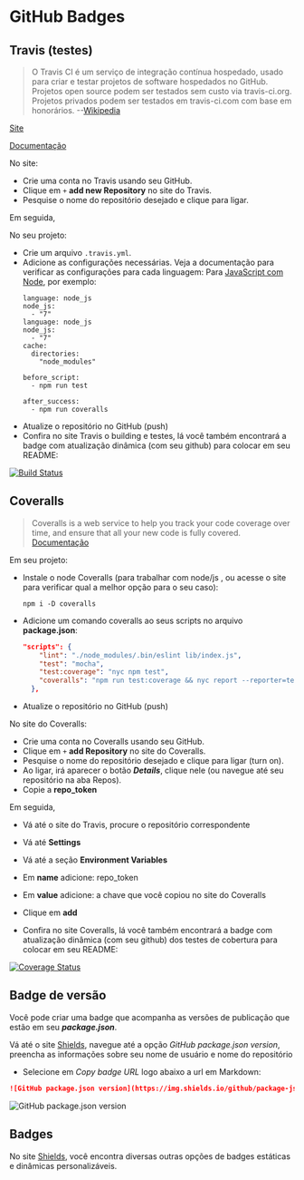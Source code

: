 # GitHub Badges

## Travis (testes)
> O Travis CI é um serviço de integração contínua hospedado, usado para criar e testar projetos de software hospedados no GitHub. Projetos open source podem ser testados sem custo via travis-ci.org. Projetos privados podem ser testados em travis-ci.com com base em honorários.  --[Wikipedia](https://en.wikipedia.org/wiki/Travis_CI)

[Site](https://travis-ci.org/)

[Documentação](https://docs.travis-ci.com/)

No site:
* Crie uma conta no Travis usando seu GitHub.
* Clique em `+` **add new Repository** no site do Travis.
* Pesquise o nome do repositório desejado e clique para ligar.

Em seguida,

No seu projeto:
* Crie um arquivo `.travis.yml`.
* Adicione as configurações necessárias. Veja a documentação para verificar as configurações para cada linguagem:
  Para [JavaScript com Node](https://docs.travis-ci.com/user/languages/javascript-with-nodejs/), por exemplo:
  ```
  language: node_js
  node_js:
    - "7"
  language: node_js
  node_js:
    - "7"
  cache:
    directories:
      "node_modules"

  before_script:
    - npm run test

  after_success:
    - npm run coveralls
  ```
* Atualize o repositório no GitHub (push)
* Confira no site Travis o building e testes, lá você também encontrará a badge com atualização dinâmica (com seu github) para colocar em seu README:

[![Build Status](https://travis-ci.org/hlays/lab-cpf-validator.svg?branch=master)](https://travis-ci.org/hlays/lab-cpf-validator)


## Coveralls
> Coveralls is a web service to help you track your code coverage over time, and ensure that all your new code is fully covered.
> [Documentação](https://docs.coveralls.io/)

Em seu projeto:
* Instale o node Coveralls (para trabalhar com node/js , ou acesse o site para verificar qual a melhor opção para o seu caso):
  ```$
  npm i -D coveralls
  ```
* Adicione um comando coveralls ao seus scripts no arquivo **package.json**:
  ```json
  "scripts": {
      "lint": "./node_modules/.bin/eslint lib/index.js",
      "test": "mocha",
      "test:coverage": "nyc npm test",
      "coveralls": "npm run test:coverage && nyc report --reporter=text-lcov | coveralls" // add este comando
    },
  ```
* Atualize o repositório no GitHub (push)

No site do Coveralls:
* Crie uma conta no Coveralls usando seu GitHub.
* Clique em `+` **add Repository** no site do Coveralls.
* Pesquise o nome do repositório desejado e clique para ligar (turn on).
* Ao ligar, irá aparecer o botão ***Details***, clique nele (ou navegue até seu repositório na aba Repos).
* Copie a **repo_token**

Em seguida,
* Vá até o site do Travis, procure o repositório correspondente
* Vá até **Settings**
* Vá até a seção **Environment Variables**
* Em **name** adicione: repo_token
* Em **value** adicione: a chave que você copiou no site do Coveralls
* Clique em **add**


* Confira no site Coveralls, lá você também encontrará a badge com atualização dinâmica (com seu github) dos testes de cobertura para colocar em seu README:

[![Coverage Status](https://coveralls.io/repos/github/hlays/lab-cpf-validator/badge.svg?branch=master)](https://coveralls.io/github/hlays/lab-cpf-validator?branch=master)


## Badge de versão
Você pode criar uma badge que acompanha as versões de publicação que estão em seu ***package.json***.

Vá até o site [Shields](https://shields.io/category/version), navegue até a opção *GitHub package.json version*, preencha as informações sobre seu nome de usuário e nome do repositório
* Selecione em *Copy badge URL* logo abaixo a url em Markdown:

```md
![GitHub package.json version](https://img.shields.io/github/package-json/v/hlays/lab-cpf-validator.svg)
```

![GitHub package.json version](https://img.shields.io/github/package-json/v/hlays/lab-cpf-validator.svg)

## Badges
No site [Shields](https://shields.io/category/version), você encontra diversas outras opções de badges estáticas e dinâmicas personalizáveis.
